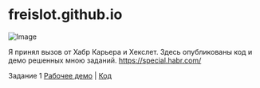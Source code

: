 # freislot.github.io

![Image](https://freislot.github.io/image.png)

Я принял вызов от Хабр Карьера и Хекслет.
Здесь опубликованы код и демо решенных мною заданий.
https://special.habr.com/

Задание 1 [Рабочее демо](https://freislot.github.io/task1/) | [Код](https://github.com/freislot/freislot.github.io/blob/main/task1/index.html)
